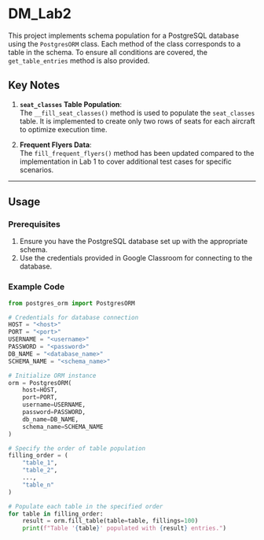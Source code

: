 # DM_Lab2

This project implements schema population for a PostgreSQL database using the `PostgresORM` class. Each method of the class corresponds to a table in the schema. To ensure all conditions are covered, the `get_table_entries` method is also provided.

## Key Notes
1. **`seat_classes` Table Population**:  
   The `__fill_seat_classes()` method is used to populate the `seat_classes` table. It is implemented to create only two rows of seats for each aircraft to optimize execution time.

2. **Frequent Flyers Data**:  
   The `fill_frequent_flyers()` method has been updated compared to the implementation in Lab 1 to cover additional test cases for specific scenarios.

---

## Usage

### Prerequisites
1. Ensure you have the PostgreSQL database set up with the appropriate schema.
2. Use the credentials provided in Google Classroom for connecting to the database.

### Example Code
```python
from postgres_orm import PostgresORM

# Credentials for database connection
HOST = "<host>"
PORT = "<port>"
USERNAME = "<username>"
PASSWORD = "<password>"
DB_NAME = "<database_name>"
SCHEMA_NAME = "<schema_name>"

# Initialize ORM instance
orm = PostgresORM(
    host=HOST,
    port=PORT,
    username=USERNAME,
    password=PASSWORD,
    db_name=DB_NAME,
    schema_name=SCHEMA_NAME
)

# Specify the order of table population
filling_order = (
    "table_1",
    "table_2",
    ...,
    "table_n"
)

# Populate each table in the specified order
for table in filling_order:
    result = orm.fill_table(table=table, fillings=100)
    print(f"Table '{table}' populated with {result} entries.")
